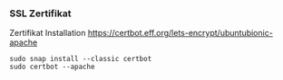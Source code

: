 ### SSL ZertifikatZertifikat Installationhttps://certbot.eff.org/lets-encrypt/ubuntubionic-apache```sudo snap install --classic certbotsudo certbot --apache```